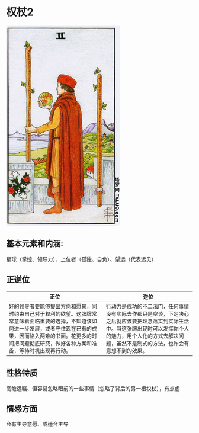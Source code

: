 # 权杖2
![权杖2](../../../../picture/qz2z.jpg)

## 基本元素和内涵:
星球（掌控、领导力）、上位者（孤独、自负）、望远（代表远见）

## 正逆位
| 正位 | 逆位 |
|---|---|
|好的领导者要能够提出方向和愿景，同时约束自己对于权利的欲望。这张牌常常意味着面临重要的选择，不知道该如何进一步发展，或者守住现在已有的成果，因而陷入两难的书面。花更多的时间把问题彻底研究，做好各种方案和准备，等待时机出现再行动。|行动力是成功的不二法门，任何事情没有实际去作都只是空谈，下定决心之后就应该要把理念落实到实际生活中。当这张牌出现时可以发挥你个人的魅力，用个人化的方式去解决问题，虽然不是制式的方法，也许会有意想不到的效果。|

## 性格特质
高瞻远瞩、但容易忽略眼前的一些事情（忽略了背后的另一根权杖），有点虚  
## 情感方面
会有主导意愿、或适合主导